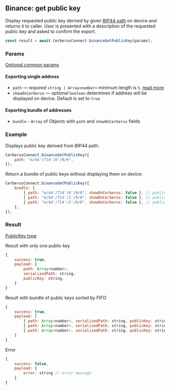 ## Binance: get public key

Display requested public key derived by given [BIP44 path](../path.md) on device and returns it to caller.
User is presented with a description of the requested public key and asked to confirm the export.

```javascript
const result = await CerberusConnect.binanceGetPublicKey(params);
```

### Params

[Optional common params](commonParams.md)

#### Exporting single address

-   `path` — _required_ `string | Array<number>` minimum length is `5`. [read more](../path.md)
-   `showOnCerberus` — _optional_ `boolean` determines if address will be displayed on device. Default is set to `true`

#### Exporting bundle of addresses

-   `bundle` - `Array` of Objects with `path` and `showOnCerberus` fields

### Example

Displays public key derived from BIP44 path:

```javascript
CerberusConnect.binanceGetPublicKey({
    path: "m/44'/714'/0'/0/0",
});
```

Return a bundle of public keys without displaying them on device:

```javascript
CerberusConnect.binanceGetPublicKey({
    bundle: [
        { path: "m/44'/714'/0'/0/0", showOnCerberus: false }, // public key 1
        { path: "m/44'/714'/1'/0/0", showOnCerberus: false }, // public key 2
        { path: "m/44'/714'/2'/0/0", showOnCerberus: false }, // public key 3
    ],
});
```

### Result

[PublicKey type](https://github.com/Cerberus-Wallet/cerberus-suite/blob/develop/packages/connect/src/types/params.ts)

Result with only one public key

```javascript
{
    success: true,
    payload: {
        path: Array<number>,
        serializedPath: string,
        publicKey: string,
    }
}
```

Result with bundle of public keys sorted by FIFO

```javascript
{
    success: true,
    payload: [
        { path: Array<number>, serializedPath: string, publicKey: string }, // public key 1
        { path: Array<number>, serializedPath: string, publicKey: string }, // public key 2
        { path: Array<number>, serializedPath: string, publicKey: string }  // public key 3
    ]
}
```

Error

```javascript
{
    success: false,
    payload: {
        error: string // error message
    }
}
```
